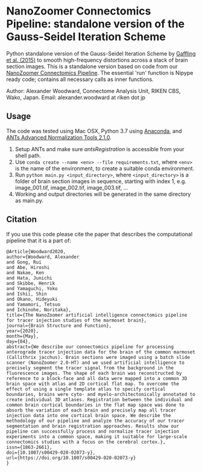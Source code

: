 # NanoZoomer Connectomics Pipeline: standalone version of the Gauss-Seidel Iteration Scheme
Python standalone version of the Gauss-Seidel Iteration Scheme by [Gaffling et al. (2015)](https://www.ncbi.nlm.nih.gov/pubmed/25312918) to smooth high-frequency distortions across a stack of brain section images. This is a standalone version based on code from our [NanoZoomer Connectomics Pipeline](https://doi.org/10.1101/748376). The essential 'run' function is Nipype ready code; contains all necessary calls as inner functions.

Author: Alexander Woodward, Connectome Analysis Unit, RIKEN CBS, Wako, Japan. Email: alexander.woodward at riken dot jp

## Usage

The code was tested using Mac OSX, Python 3.7 using [Anaconda](https://www.anaconda.com/distribution/), and [ANTs Advanced Normalization Tools 2.1.0](https://github.com/ANTsX/ANTs/releases/tag/v2.1.0). 
1. Setup ANTs and make sure *antsRegistration* is accessible from your shell path.
1. Use `conda create --name <env> --file requirements.txt`, where `<env>` is the name of the environment, to create a suitable conda environment.
2. Run `python main.py <input_directory>`, where `<input_directory>` is a folder of brain section images in sequence, starting with index 1, e.g. image_001.tif, image_002.tif, image_003.tif, ...
3. Working and output directories will be generated in the same directory as main.py.
## Citation

If you use this code please cite the paper that describes the computational pipeline that it is a part of:

```
@Article{Woodward2020,
author={Woodward, Alexander
and Gong, Rui
and Abe, Hiroshi
and Nakae, Ken
and Hata, Junichi
and Skibbe, Henrik
and Yamaguchi, Yoko
and Ishii, Shin
and Okano, Hideyuki
and Yamamori, Tetsuo
and Ichinohe, Noritaka},
title={The NanoZoomer artificial intelligence connectomics pipeline for tracer injection studies of the marmoset brain},
journal={Brain Structure and Function},
year={2020},
month={May},
day={04},
abstract={We describe our connectomics pipeline for processing anterograde tracer injection data for the brain of the common marmoset (Callithrix jacchus). Brain sections were imaged using a batch slide scanner (NanoZoomer 2.0-HT) and we used artificial intelligence to precisely segment the tracer signal from the background in the fluorescence images. The shape of each brain was reconstructed by reference to a block-face and all data were mapped into a common 3D brain space with atlas and 2D cortical flat map. To overcome the effect of using a single template atlas to specify cortical boundaries, brains were cyto- and myelo-architectonically annotated to create individual 3D atlases. Registration between the individual and common brain cortical boundaries in the flat map space was done to absorb the variation of each brain and precisely map all tracer injection data into one cortical brain space. We describe the methodology of our pipeline and analyze the accuracy of our tracer segmentation and brain registration approaches. Results show our pipeline can successfully process and normalize tracer injection experiments into a common space, making it suitable for large-scale connectomics studies with a focus on the cerebral cortex.},
issn={1863-2661},
doi={10.1007/s00429-020-02073-y},
url={https://doi.org/10.1007/s00429-020-02073-y}
}


```

